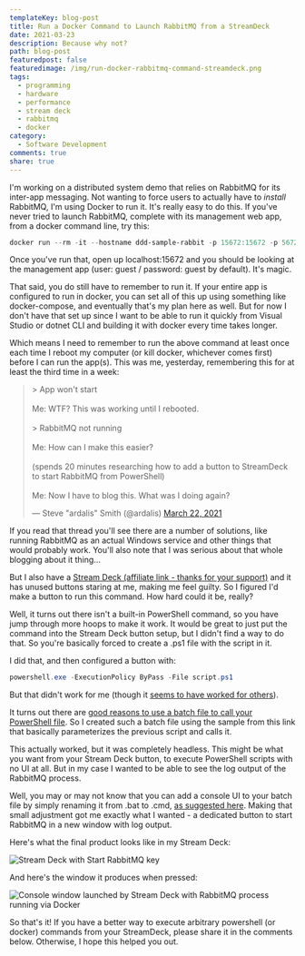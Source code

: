 ```yaml
---
templateKey: blog-post
title: Run a Docker Command to Launch RabbitMQ from a StreamDeck
date: 2021-03-23
description: Because why not?
path: blog-post
featuredpost: false
featuredimage: /img/run-docker-rabbitmq-command-streamdeck.png
tags:
  - programming
  - hardware
  - performance
  - stream deck
  - rabbitmq
  - docker
category:
  - Software Development
comments: true
share: true
---
```


I'm working on a distributed system demo that relies on RabbitMQ for its inter-app messaging. Not wanting to force users to actually have to *install* RabbitMQ, I'm using Docker to run it. It's really easy to do this. If you've never tried to launch RabbitMQ, complete with its management web app, from a docker command line, try this:

```powershell
docker run --rm -it --hostname ddd-sample-rabbit -p 15672:15672 -p 5672:5672 rabbitmq:3-management
```

Once you've run that, open up localhost:15672 and you should be looking at the management app (user: guest / password: guest by default). It's magic.

That said, you do still have to remember to run it. If your entire app is configured to run in docker, you can set all of this up using something like docker-compose, and eventually that's my plan here as well. But for now I don't have that set up since I want to be able to run it quickly from Visual Studio or dotnet CLI and building it with docker every time takes longer.

Which means I need to remember to run the above command at least once each time I reboot my computer (or kill docker, whichever comes first) before I can run the app(s). This was me, yesterday, remembering this for at least the third time in a week:

<blockquote class="twitter-tweet"><p lang="en" dir="ltr">&gt; App won&#39;t start<br><br>Me: WTF? This was working until I rebooted.<br><br>&gt; RabbitMQ not running<br><br>Me: How can I make this easier?<br><br>(spends 20 minutes researching how to add a button to StreamDeck to start RabbitMQ from PowerShell)<br><br>Me: Now I have to blog this. What was I doing again?</p>&mdash; Steve &quot;ardalis&quot; Smith (@ardalis) <a href="https://twitter.com/ardalis/status/1374087936044580866?ref_src=twsrc%5Etfw">March 22, 2021</a></blockquote> <script async src="https://platform.twitter.com/widgets.js" charset="utf-8"></script>

If you read that thread you'll see there are a number of solutions, like running RabbitMQ as an actual Windows service and other things that would probably work. You'll also note that I was serious about that whole blogging about it thing...

But I also have a [Stream Deck (affiliate link - thanks for your support)](https://amzn.to/3faKOOO) and it has unused buttons staring at me, making me feel guilty. So I figured I'd make a button to run this command. How hard could it be, really?

Well, it turns out there isn't a built-in PowerShell command, so you have jump through more hoops to make it work. It would be great to just put the command into the Stream Deck button setup, but I didn't find a way to do that. So you're basically forced to create a .ps1 file with the script in it.

I did that, and then configured a button with:

```powershell
powershell.exe -ExecutionPolicy ByPass -File script.ps1
```

But that didn't work for me (though it [seems to have worked for others](https://www.reddit.com/r/ElgatoGaming/comments/9mpbpf/running_powershell_script_with_elgato_streamdeck/)).

It turns out there are [good reasons to use a batch file to call your PowerShell file](https://blog.danskingdom.com/allow-others-to-run-your-powershell-scripts-from-a-batch-file-they-will-love-you-for-it/). So I created such a batch file using the sample from this link that basically parameterizes the previous script and calls it.

This actually worked, but it was completely headless. This might be what you want from your Stream Deck button, to execute PowerShell scripts with no UI at all. But in my case I wanted to be able to see the log output of the RabbitMQ process.

Well, you may or may not know that you can add a console UI to your batch file by simply renaming it from .bat to .cmd, [as suggested here](https://www.reddit.com/r/ElgatoGaming/comments/82iiyy/trying_to_run_a_bat_file_with_stream_deck/). Making that small adjustment got me exactly what I wanted - a dedicated button to start RabbitMQ in a new window with log output.

Here's what the final product looks like in my Stream Deck:

![Stream Deck with Start RabbitMQ key](/img/streamdeck-rabbitmq.png)

And here's the window it produces when pressed:

![Console window launched by Stream Deck with RabbitMQ process running via Docker](/img/docker-rabbitmq-console-from-streamdeck.png)

So that's it! If you have a better way to execute arbitrary powershell (or docker) commands from your StreamDeck, please share it in the comments below. Otherwise, I hope this helped you out.
